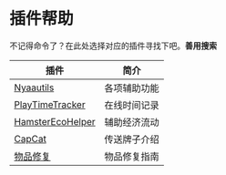 # 插件帮助

不记得命令了？在此处选择对应的插件寻找下吧。**善用搜索**

|插件|简介|
|--|--|
|[Nyaautils](plugins/nyaautils.md)|各项辅助功能|
|[PlayTimeTracker](plugins/playtimetracker.md)|在线时间记录|
|[HamsterEcoHelper](plugins/hamsterecohelper.md)|辅助经济流动|
|[CapCat](plugins/capcat.md)|传送牌子介绍|
|[物品修复](plugins/repair.md)|物品修复指南|
